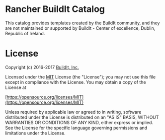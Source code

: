# Rancher BuildIt Catalog 

This catalog provides templates created by the BuildIt community, and they are not maintained or supported by BuildIt - Center of excellence, Dublin, Republic of Ireland.

# License
Copyright (c) 2016-2017 [BuildIt, Inc.](https://www.linkedin.com/company/buildit.)

Licensed under the [MIT](/LICENSE) License (the "License");
you may not use this file except in compliance with the License.
You may obtain a copy of the License at

[https://opensource.org/licenses/MIT](https://opensource.org/licenses/MIT)

Unless required by applicable law or agreed to in writing, software
distributed under the License is distributed on an "AS IS" BASIS,
WITHOUT WARRANTIES OR CONDITIONS OF ANY KIND, either express or implied.
See the License for the specific language governing permissions and
limitations under the License.
